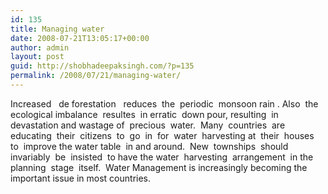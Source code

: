 ```yaml
---
id: 135
title: Managing water
date: 2008-07-21T13:05:17+00:00
author: admin
layout: post
guid: http://shobhadeepaksingh.com/?p=135
permalink: /2008/07/21/managing-water/
---
```

Increased   de forestation   reduces  the  periodic  monsoon rain . Also  the ecological imbalance  resultes  in erratic  down pour, resulting  in  devastation and wastage of  precious  water.  Many  countries  are   educating  their  citizens  to  go  in  for  water  harvesting at  their  houses to  improve the water table  in and around.  New  townships  should  invariably  be  insisted  to have the water  harvesting  arrangement  in the planning  stage  itself.  Water Management is increasingly becoming the important issue in most countries.